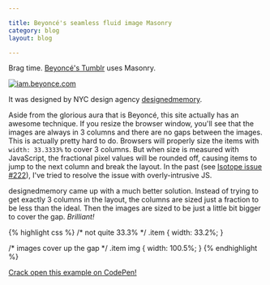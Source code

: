 ```yaml
---

title: Beyoncé's seamless fluid image Masonry
category: blog
layout: blog

---
```


Brag time. <a href="http://iam.beyonce.com">Beyoncé's Tumblr</a> uses Masonry.

[![iam.beyonce.com](http://i.imgur.com/712e6.jpg)](http://iam.beyonce.com)

It was designed by NYC design agency [designedmemory](http://www.designedmemory.com/).

Aside from the glorious aura that is Beyoncé, this site actually has an awesome technique. If you resize the browser window, you'll see that the images are always in 3 columns and there are no gaps between the images. This is actually pretty hard to do. Browsers will properly size the items with `width: 33.3333%` to cover 3 columns. But when size is measured with JavaScript, the fractional pixel values will be rounded off, causing items to jump to the next column and break the layout. In the past (see [Isotope issue #222](https://github.com/desandro/isotope/issues/222)), I've tried to resolve the issue with overly-intrusive JS.

designedmemory came up with a much better solution. Instead of trying to get exactly 3 columns in the layout, the columns are sized just a fraction to be less than the ideal. Then the images are sized to be just a little bit bigger to cover the gap. _Brilliant!_

{% highlight css %}
/* not quite 33.3% */
.item { width: 33.2%; }

/* images cover up the gap */
.item img { width: 100.5%; }
{% endhighlight %}

[Crack open this example on CodePen!](http://codepen.io/desandro/pen/myBxD)

<pre class="codepen" data-height="300" data-type="result" data-href="myBxD" data-user="desandro"><code> </code></pre>
<script async="async" src="http://codepen.io:/assets/embed/ei.js"> </script>
